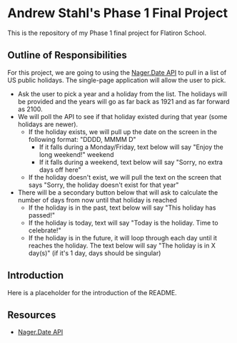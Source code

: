 # Andrew Stahl's Phase 1 Final Project

This is the repository of my Phase 1 final project for Flatiron School.

## Outline of Responsibilities
For this project, we are going to using the [Nager.Date API](https://date.nager.at) to pull in a list of US public holidays. The single-page application will allow the user to pick.

- Ask the user to pick a year and a holiday from the list. The holidays will be provided and the years will go as far back as 1921 and as far forward as 2100.
- We will poll the API to see if that holiday existed during that year (some holidays are newer).
  - If the holiday exists, we will pull up the date on the screen in the following format: "DDDD, MMMM D"
    - If it falls during a Monday/Friday, text below will say "Enjoy the long weekend!" weekend
    - If it falls during a weekend, text below will say "Sorry, no extra days off here"
  - If the holiday doesn't exist, we will pull the text on the screen that says "Sorry, the holiday doesn't exist for that year"
- There will be a secondary button below that will ask to calculate the number of days from now until that holiday is reached
  - If the holiday is in the past, text below will say "This holiday has passed!"
  - If the holiday is today, text will say "Today is the holiday. Time to celebrate!"
  - If the holiday is in the future, it will loop through each day until it reaches the holiday. The text below will say "The holiday is in X day(s)" (if it's 1 day, days should be singular)

## Introduction
Here is a placeholder for the introduction of the README.


## Resources
- [Nager.Date API](https://date.nager.at)